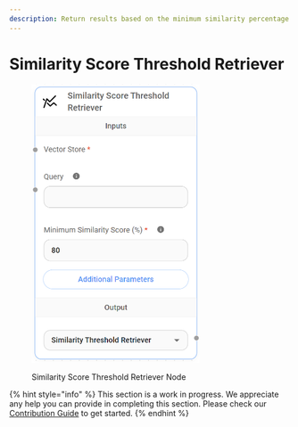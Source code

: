 ```yaml
---
description: Return results based on the minimum similarity percentage.
---
```


# Similarity Score Threshold Retriever

<figure><img src="/assets/image (147).png" alt="" width="301"><figcaption><p>Similarity Score Threshold Retriever Node</p></figcaption></figure>

{% hint style="info" %}
This section is a work in progress. We appreciate any help you can provide in completing this section. Please check our [Contribution Guide](broken-reference) to get started.
{% endhint %}
